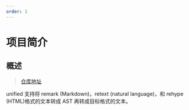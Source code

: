 ```yaml
---
order: 1
---
```


# 项目简介

## 概述

> [仓库地址](https://github.com/justable/react-state-evolution)

unified 支持将 remark (Markdown)，retext (natural language)，和 rehype (HTML)格式的文本转成 AST 再转成目标格式的文本。
